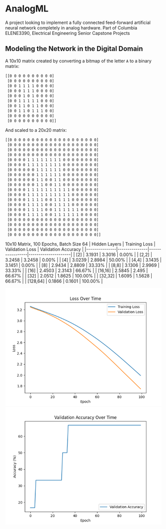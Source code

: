 # AnalogML
A project looking to implement a fully connected feed-forward artificial neural network completely in analog hardware. Part of Columbia ELENE3390, Electrical Engineering Senior Capstone Projects

## Modeling the Network in the Digital Domain


A 10x10 matrix created by converting a bitmap of the letter `A` to a binary matrix:
```
[[0 0 0 0 0 0 0 0 0 0]
 [0 0 0 0 0 0 0 0 0 0]
 [0 0 1 1 1 1 0 0 0 0]
 [0 0 0 1 1 1 0 0 0 0]
 [0 0 0 1 0 1 0 0 0 0]
 [0 0 1 1 1 1 1 0 0 0]
 [0 0 1 1 0 1 1 0 0 0]
 [0 0 1 1 0 1 1 1 0 0]
 [0 0 0 0 0 0 0 0 0 0]
 [0 0 0 0 0 0 0 0 0 0]]
```

And scaled to a 20x20 matrix:
```
[[0 0 0 0 0 0 0 0 0 0 0 0 0 0 0 0 0 0 0 0]
 [0 0 0 0 0 0 0 0 0 0 0 0 0 0 0 0 0 0 0 0]
 [0 0 0 0 0 0 0 0 0 0 0 0 0 0 0 0 0 0 0 0]
 [0 0 0 0 0 0 0 0 0 0 0 0 0 0 0 0 0 0 0 0]
 [0 0 0 0 1 1 1 1 1 1 1 1 0 0 0 0 0 0 0 0]
 [0 0 0 0 1 1 1 1 1 1 1 1 0 0 0 0 0 0 0 0]
 [0 0 0 0 0 0 1 1 1 1 1 1 0 0 0 0 0 0 0 0]
 [0 0 0 0 0 0 1 1 1 1 1 1 0 0 0 0 0 0 0 0]
 [0 0 0 0 0 0 1 1 0 0 1 1 0 0 0 0 0 0 0 0]
 [0 0 0 0 0 0 1 1 0 0 1 1 0 0 0 0 0 0 0 0]
 [0 0 0 0 1 1 1 1 1 1 1 1 1 1 0 0 0 0 0 0]
 [0 0 0 0 1 1 1 1 1 1 1 1 1 1 0 0 0 0 0 0]
 [0 0 0 0 1 1 1 1 0 0 1 1 1 1 0 0 0 0 0 0]
 [0 0 0 0 1 1 1 1 0 0 1 1 1 1 0 0 0 0 0 0]
 [0 0 0 0 1 1 1 1 0 0 1 1 1 1 1 1 0 0 0 0]
 [0 0 0 0 1 1 1 1 0 0 1 1 1 1 1 1 0 0 0 0]
 [0 0 0 0 0 0 0 0 0 0 0 0 0 0 0 0 0 0 0 0]
 [0 0 0 0 0 0 0 0 0 0 0 0 0 0 0 0 0 0 0 0]
 [0 0 0 0 0 0 0 0 0 0 0 0 0 0 0 0 0 0 0 0]
 [0 0 0 0 0 0 0 0 0 0 0 0 0 0 0 0 0 0 0 0]]
```

10x10 Matrix, 100 Epochs, Batch Size 64
| Hidden Layers | Training Loss | Validation Loss | Validation Accuracy |
|---------------|---------------|-----------------|---------------------|
| [2]           | 3.1931        | 3.3016          | 0.00%               |
| [2,2]         | 3.2458        | 3.2458          | 0.00%               |
| [4]           | 3.0239        | 2.8984          | 50.00%              |
| [4,4]         | 3.1435        | 3.1451          | 0.00%               |
| [8]           | 2.9434        | 2.8809          | 33.33%              |
| [8,8]         | 3.1306        | 2.9969          | 33.33%              |
| [16]          | 2.4503        | 2.3143          | 66.67%              |
| [16,16]       | 2.5845        | 2.495           | 66.67%              |
| [32]          | 2.0512        | 1.8625          | 100.00%             |
| [32,32]       | 1.6095        | 1.5628          | 66.67%              |
| [128,64]      | 0.1866        | 0.1601          | 100.00%             |


![Loss for n=[32]](images/10_10_100_64_loss.png)
![Accuracy for n=[32]](images/10_10_100_64_accuracy.png)
